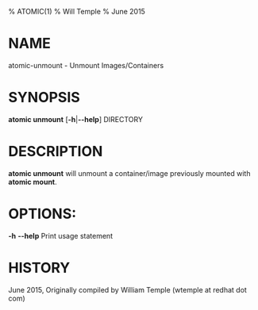 % ATOMIC(1)
% Will Temple
% June 2015
# NAME
atomic-unmount - Unmount Images/Containers

# SYNOPSIS
**atomic unmount**
[**-h**|**--help**]
DIRECTORY

# DESCRIPTION
**atomic unmount** will unmount a container/image previously mounted with
**atomic mount**.

# OPTIONS:
**-h** **--help**
  Print usage statement

# HISTORY
June 2015, Originally compiled by William Temple (wtemple at redhat dot com)

